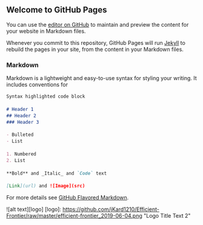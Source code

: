 ## Welcome to GitHub Pages

You can use the [editor on GitHub](https://github.com/jKard1210/Efficient-Frontier/edit/master/index.md) to maintain and preview the content for your website in Markdown files.

Whenever you commit to this repository, GitHub Pages will run [Jekyll](https://jekyllrb.com/) to rebuild the pages in your site, from the content in your Markdown files.

### Markdown

Markdown is a lightweight and easy-to-use syntax for styling your writing. It includes conventions for

```markdown
Syntax highlighted code block

# Header 1
## Header 2
### Header 3

- Bulleted
- List

1. Numbered
2. List

**Bold** and _Italic_ and `Code` text

[Link](url) and ![Image](src)
```

For more details see [GitHub Flavored Markdown](https://guides.github.com/features/mastering-markdown/).

![alt text][logo]
[logo]: https://github.com/jKard1210/Efficient-Frontier/raw/master/efficient-frontier_2019-06-04.png "Logo Title Text 2"


